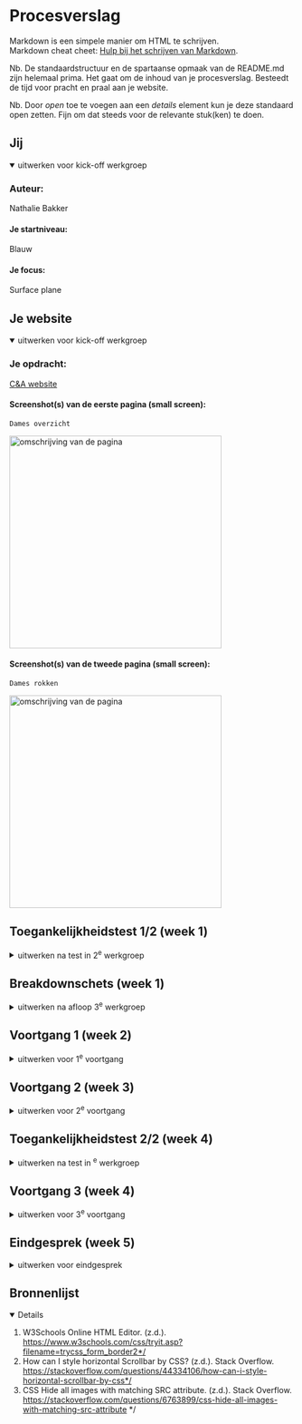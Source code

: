 # Procesverslag
Markdown is een simpele manier om HTML te schrijven.  
Markdown cheat cheet: [Hulp bij het schrijven van Markdown](https://github.com/adam-p/markdown-here/wiki/Markdown-Cheatsheet).

Nb. De standaardstructuur en de spartaanse opmaak van de README.md zijn helemaal prima. Het gaat om de inhoud van je procesverslag. Besteedt de tijd voor pracht en praal aan je website.

Nb. Door *open* toe te voegen aan een *details* element kun je deze standaard open zetten. Fijn om dat steeds voor de relevante stuk(ken) te doen.


## Jij

<details open>
  <summary>uitwerken voor kick-off werkgroep</summary>

  ### Auteur:
  Nathalie Bakker

  #### Je startniveau:
  Blauw

  #### Je focus:
  Surface plane
 
</details>





## Je website

<details open>
  <summary>uitwerken voor kick-off werkgroep</summary>

  ### Je opdracht:
  <a href="https://www.c-and-a.com/nl/nl/shop/dames"> C&A website</a> 

  #### Screenshot(s) van de eerste pagina (small screen): 
    Dames overzicht 
  <img src="readme-images/screenshot_damesoverzicht.png" width="375px" alt="omschrijving van de pagina">

  #### Screenshot(s) van de tweede pagina (small screen):
    Dames rokken
  <img src="readme-images/screenshot_detailpagina.png" width="375px" alt="omschrijving van de pagina">
 
</details>



## Toegankelijkheidstest 1/2 (week 1)

<details>
  <summary>uitwerken na test in 2<sup>e</sup> werkgroep</summary>

  ### Bevindingen
  Lijst met je bevindingen die in de test naar voren kwamen:
 
Test met kleurenbril #0779P
- De kleuren van de kleding zijn heel anders, paars lijkt grijs.
- Alles is duidelijk te zien behalve de kleuren.
- De teksten zijn duidelijk leesbaar

Test met combined loss diabetic eye disease bril
- Moeilijk om kleine tekstjes te lezen.
- Wat grotere teksten zijn wel goed te lezen.
- Plaatjes zijn redelijk goed te zien.
- Lastig om details te zien.
- Ze moet haar hoofd steeds draaien om de site te kunnen zien door de vlekken op de bril.

Screenreader test: 
- Bij dames pagina van heading level 1 naar 3 naar 2, geen logische structuur
- Bij dames pagina staat niet beschreven wat link van www.c-a.com/foryou is
- Bij links nu ontdekken en nu shoppen, weet je niet waar je naartoe wordt geleid.
- Er wordt te veel informatie opgelezen bij productlinks op de detailpagina.
- Koppeling wordt vaak meerdere keren opgelezen

Overige bevindingen:
- De hover states en focus states zijn niet goed vormgegeven. Het is namelijk bijna niet te zien wanneer je over een button heen hovered of op een button focust door tabben.
- De sluitknop in het hamburgermenu zit rechts, wat geen handige plek is aangezien de knop om het menu te openen links zit.
- De website heeft geen dark mode.
- De focus state bij de links is niet zo duidelijk, omdat er alleen een klein kringetje omheen komt te staan.
</details>



## Breakdownschets (week 1)

<details>
  <summary>uitwerken na afloop 3<sup>e</sup> werkgroep</summary>

  ### de hele pagina: 
  <img src="readme-images/breakdown_overzicht.png" width="375px" alt="breakdown van de hele pagina">
  <img src="readme-images/breakdown_detail.png" width="375px" alt="breakdown van de hele pagina">

  ### dynamisch deel slideshow: 
  <img src="readme-images/breakdown_slideshow.png" width="375px" alt="breakdown slideshow">

  ### dynamisch deel uitklapmenu: 
  <img src="readme-images/breakdown_menu.png" width="375px" alt="breakdown hamburgermenu">

</details>



## Voortgang 1 (week 2)

<details>
  <summary>uitwerken voor 1<sup>e</sup> voortgang</summary>
    Op onderstaande afbeelding is te zien hoe mijn HTML structuur er uit zag.
    <img src="readme-images/html_structuur.jpeg" width="375px" alt="HTML structuur">
    <img src="readme-images/oefening_tekst.png" width="375px" alt="Oefening tekst">

    Op bovenstaande afbeelding is te zien hoe ik heb geoefend met typografie.
  

  ### Stand van zaken
  Deze week ben ik begonnen met het maken van de basis van mijn HTML. Dit ging best goed volgens mij. Ik vond het af en toe wel lastig om te bepalen of iets een section of een article was. 
  Verder heb ik alle oefeningen gemaakt. De oefening met het hamburgermenu vond ik wel lastig. Ik kwam best wel ver met de oefening, maar de laatste paar stappen lukten me helaas niet. Deze stappen wil ik       
  daarom met de docent bespreken tijdens mijn voortgangsgesprek.

  ### Agenda voor meeting
  samen met je groepje opstellen                          

  | Nathalie      | Sosan          | Fouzia    | |
  | ---            | ---                | ---          | ---              |
  | Hamburgermenu bespreken  | HTML laten checken             | Toegankelijkheid bespreken    |
 

  ### Verslag van meeting
  hier na afloop snel de uitkomsten van de meeting vastleggen

  - De laatste 2 stappen van de hamburgermenu opdracht heeft de docent aan mij uitgelegd.
  - De docent heeft mijn HTML structuur gecontroleerd en me tips gegeven om het beter te maken.
  - Ik heb meegekeken met de HTML structuren van de andere leerlingen.

</details>





## Voortgang 2 (week 3)

<details>
  <summary>uitwerken voor 2<sup>e</sup> voortgang</summary>
  

  ### Stand van zaken
  hier dit ging goed & dit was lastig (neem ook screenshots op van delen van je website en code)
  Tijdens deze week ging het maken van het hamburgermenu in mijn eigen website best goed, aangezien ik hem werkend kreeg. Wel was er een plaatje wat over het menu heen ging. In de les heb ik toen aan de docent gevraag hoe ik het plaatje naar achteren moest krijgen. Dit bleek met z-index te moeten. Nu moet ik nog zorgen dat het menu knopje het C&A logo is i.p.v. een knopje met menu erin. 
      <img src="readme-images/Schermafbeelding_hamburgermenu.png" width="375px" alt="Hamburgermenu">
      
   <img src="readme-images/hamburgermenu_uitklap.png" width="375px" alt="Hamburgermenu uitgeklapt">

  Ik wilde ook graag mijn plaatjes scrollbaar maken. Dit lukte me alleen nog niet tot dusver. Ik heb daarom in de les aan Donna gevraagd hoe ik dit het beste kan doen. Na haar tips was het me gelukkig wel gelukt. Later was ik ook nog bezig met het plaatsen van de tekst voor de plaatjes. Bij het eerste plaatje was dit me gelukt. Bij het tweede plaatje wilde de tekst helaas niet verder naar rechts dan het scherm breed was. Dit wil ik tijdens het voortgangsgesprek graag bespreken met 1 van de assistenten. 
  <img src="readme-images/schermafbeelding_tekst.png" width="375px" alt="Tekst op verkeerde plek in vak">


 

  ### Agenda voor meeting
  samen met je groepje opstellen

  | Nathalie      | Sosan          | Fouzia    |        |
  | --            | ---                | ---          | ---              |
  | Vragen hoe ik een uitklapmenu kan maken  |  | HTML structuur laten nakijken   |     |
  | Vragen hoe ik tekst in scrollvak op de juiste plek krijg. |  |  |  |
  | Tekstvlak uit laten klappen |  |  |  |



  ### Verslag van meeting

  - Uiteindelijk hebben we de prioriteit gelegd bij het proberen te zorgen dat de tekst op de juiste plek in het scrollvak komt te staan. De student assistent zei dat ik mijn flexbox beter in een grid kon veranderen. Dit hadden we toen gedaan, maar het lukte niet om de plaatjes en teksten op de juiste plekken te krijgen. Toen het uur om was, stonden mijn tekst en plaatjes dus beide niet op de goede plek. 

</details>




 
## Toegankelijkheidstest 2/2 (week 4)

<details>
  <summary>uitwerken na test in <sup>e</sup> werkgroep</summary>

  ### Bevindingen
  Lijst met je bevindingen die in de test naar voren kwamen (geef ook aan wat er verbeterd is):
  - De alt teksten zijn verbeterd, zodat het duidelijk is wat er gebeurt als je op een link klikt.
  - De heading levels zijn op de juiste manier gebruikt.
  - Alle afbeeldingen hebben nu een alt tekst die de afbeelding gedetailleerd beschrijft.
  - Er is een Aria hidden gebruikt voor het hamburgermenu, zodat deze niet wordt opgelezen door de screenreader.
  - Er is een dark mode gemaakt, zodat bezoekers van de site zelf kunnen bepalen in welke mode ze de website willen bekijken.
  - De sluitknop in het hamburgermenu is naar links verplaatst, zodat het menu makkelijk weg te klikken is. Het menu zelf wordt namelijk op diezelfde plek geopend, dus dan hoeft de gebruiker niet eerst weer met zijn/haar muis naar rechts om het menu te sluiten.
  - De focus state van de buttons is duidelijk verbeterd, want bij de C&A website is bij tabben bijna niet te zien wanneer je op een button staat.
  - De hover state van de buttons is duidelijk verbeterd, omdat de buttons een andere kleur krijgen wanneer er overheen wordt gehoverd. Bij de C&A website was bijna geen verschil te zien bij het hoveren over een button.
  - Bij de links onder het scrollvak op de detailpagina is bij tabben een verandering in de kleur van de link te zien. Dit maakt het duidelijker welke link geselecteerd is.
  - Het contrast van beide pagina's is goed volgens de contrast checker.

WCAG checklist

  <img src="readme-images/wcag1.png" width="375px" alt="Focusstate bij links en buttons">
  <img src="readme-images/wcag2.png" width="375px" alt="Focusstate bij links en buttons">
  <img src="readme-images/wcag3.png" width="375px" alt="Focusstate bij links en buttons">
  <img src="readme-images/wcag4.png" width="375px" alt="Focusstate bij links en buttons">
  <img src="readme-images/wcag5.png" width="375px" alt="Focusstate bij links en buttons">

</details>



## Voortgang 3 (week 4)

<details>
  <summary>uitwerken voor 3<sup>e</sup> voortgang</summary>

  ### Stand van zaken
  hier dit ging goed & dit was lastig
  
  Omdat het niet lukte met het juist positioneren van de tekst in de plaatjes heb ik een medestudent die heel goed is in coderen om hulp gevraagd. Hij zei dat ik de grid weer terug moest veranderen naar een flexbox. Ik heb alles toen weer veranderd naar de manier waarop ik het eerst had, zodat de plaatjes in ieder geval weer op de juiste plek stonden. Uiteindelijk bleek dat ik alleen was vergeten om mijn ul een position: relative te geven. Toen ik dit had gedaan stonden mijn teksten op de juiste plekken. 
<img src="readme-images/tekst_scrollvak.png" width="375px" alt="Tekst op juiste plek in afbeeldingen van het scrollvak">
  
  Verder heb ik afgelopen maandag 04-12 mijn tweede website pagina grotendeels gemaakt. Ik liep hierbij wel tegen wat kleine dingetjes aan, zoals elementen die niet naar de juiste plek wilden. Uiteindelijk heb ik dit gelukkig met de hulp van Donna op kunnen lossen. Ik had ook samen met haar gekeken naar mijn scrollbalken. Eerst wilde ik deze namelijk weghalen, maar zij vertelde me dat ik ze ook gewoon kon stylen. Dit had ze zelf ook nog nooit gedaan, maar we kwamen er gelukkig wel uit na even op Google te hebben gekeken.

  Ook ben ik deze week bezig geweest met het stylen van de focusstate van mijn buttons en links. Dit is het resultaat geworden.
  <img src="readme-images/Focusstate.png" width="375px" alt="Focusstate bij links en buttons">


  ### Agenda voor meeting
  samen met je groepje opstellen

  | Nathalie      | Sosan          | Fouzia    |         |
  | ---            | ---                | ---          | ---              |
  | Welke dingen ik kan toevoegen voor mijn surface plane.  | Voortgang bespreken             | Hamburgermenu bespreken    |    |
  | Of het goed is dat ik een figure heb gemaakt van een icoontje met tekst |  |  |  |
  | Tips vragen voor Dark mode            |                 |           |               |


  ### Verslag van meeting

  - Met de docent heb ik besproken wat de mogelijkheden waren voor de surface plane. Ik heb nu een goed beeld van wat ik wil doen voor de surface plane.
  - De docent vertelde me dat het niet zo erg is dat ik een figure heb gemaakt van het icoontje met de tekst. Wel vertelde hij dat een figure vaak eerder wordt gebruikt bij bijvoorbeeld statistieken.
  - De docent vertelde me dat ik met filter invert de icoontjes wit kon maken i.p.v. zwart. Eerst waren mijn icoontjes namelijk niet zichtbaar, omdat ze in de dark mode dezelfde kleur hadden als de achtergrond. 

</details>





## Eindgesprek (week 5)

<details>
  <summary>uitwerken voor eindgesprek</summary>

Deze week heb ik me voornamelijk gefocust op de surface plane. Ik heb hiervoor de volgende dingen gemaakt:
- Darkmode
- Linear gradient
- Repeating-conic-gradient
- Repeating-radial-gradient
- Drop-shadows
- Animatie: in- en uitzoomen van logo, favorieten hartje en plaatjes in scrollblok.
- Animatie: ronddraaiende icoontjes
- Uitklapbaar menu
- Vormgegeven scrollbalken

  ### Je uitkomst - karakteristiek screenshots:
  Eindresultaat van de overzichtspagina
  
  <img src="readme-images/overzichtpagina.jpeg" width="375px" alt="eindresultaat overzichtspagina">


  Eindresultaat van de detailpagina
  
  <img src="readme-images/detailpagina.jpeg" width="375px" alt="eindresultaat detailpagina">


  ### Dit ging goed/Heb ik geleerd: 
  Het opmaken van de button met een repeating conic gradient en een box shadow ging goed en vond ik leuk om te doen. Het was handig dat we hier ook mee hebben geoefent in de les.
  
  <img src="readme-images/button.png" width="375px" alt="button met repeating conic gradient">


  Ik heb tijdens dit vak vooral geleerd om met flexbox te werken en om een uitklapmenu te maken. Voor dit vak vond ik werken met flexbox namelijk nog erg lastig en nu gaat dit veel beter.
  
  <img src="readme-images/uitklapmenu.png" width="375px" alt="uitklapmenu">


  ### Dit was lastig/Is niet gelukt:
  Ik vond het scrollvak erg lastig om te maken, omdat ik eerst niet goed wist hoe ik het scrollbaar kon maken. Vervolgens lukte het niet om de tekst op de juiste plek te krijgen. Uiteindelijk is het gelukkig toch gelukt met wat hulp.
  
  <img src="readme-images/tekst_scrollvak.png" width="375px" alt="scrollvak">
</details>





## Bronnenlijst

<details open>

  1. W3Schools Online HTML Editor. (z.d.). https://www.w3schools.com/css/tryit.asp?filename=trycss_form_border2*/
  2. How can I style horizontal Scrollbar by CSS? (z.d.). Stack Overflow. https://stackoverflow.com/questions/44334106/how-can-i-style-horizontal-scrollbar-by-css*/
  3. CSS Hide all images with matching SRC attribute. (z.d.). Stack Overflow. https://stackoverflow.com/questions/6763899/css-hide-all-images-with-matching-src-attribute */

</details>
